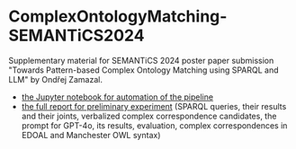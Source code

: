 # ComplexOntologyMatching-SEMANTiCS2024
Supplementary material for SEMANTiCS 2024 poster paper submission "Towards Pattern-based Complex Ontology Matching using SPARQL and LLM" by Ondřej Zamazal.
- [the Jupyter notebook for automation of the pipeline](ComplexOntologyMatching_CAT_SEMANTiCS2024.ipynb)
- [the full report for preliminary experiment](experiment.md) (SPARQL queries, their results and their joints, verbalized complex correspondence candidates, the prompt for GPT-4o, its results, evaluation, complex correspondences in EDOAL and Manchester OWL syntax)
